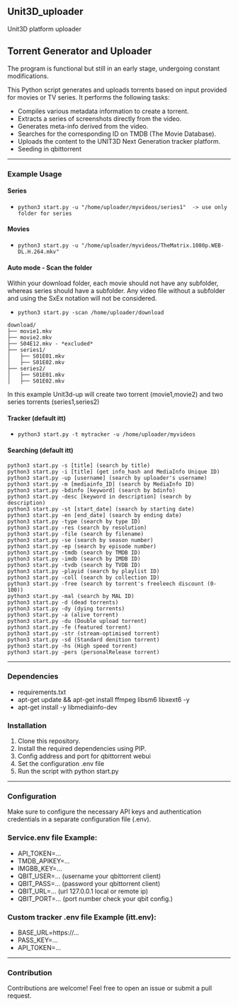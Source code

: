 ## Unit3D_uploader
Unit3D platform uploader

## Torrent Generator and Uploader

The program is functional but still in an early stage, undergoing constant modifications.

This Python script generates and uploads torrents based on input provided for movies or TV series. It performs the following tasks:

- Compiles various metadata information to create a torrent.
- Extracts a series of screenshots directly from the video.
- Generates meta-info derived from the video.
- Searches for the corresponding ID on TMDB (The Movie Database).
- Uploads the content to the UNIT3D Next Generation tracker platform.
- Seeding in qbittorrent

___
### Example Usage

#### Series 
- `python3 start.py -u "/home/uploader/myvideos/series1"  -> use only folder for series`

#### Movies
- `python3 start.py -u "/home/uploader/myvideos/TheMatrix.1080p.WEB-DL.H.264.mkv"`

#### Auto mode - Scan the folder
Within your download folder, each movie should not have any subfolder,
whereas series should have a subfolder.
Any video file without a subfolder and using the SxEx notation
will not be considered.

- `python3 start.py -scan /home/uploader/download`

```
download/
├── movie1.mkv
├── movie2.mkv
├── S04E12.mkv - *excluded*
├── series1/
│   ├── S01E01.mkv
│   ├── S01E02.mkv
├── series2/
│   ├── S01E01.mkv
│   ├── S01E02.mkv
```
In this example Unit3d-up will create two torrent (movie1,movie2) and two series torrents (series1,series2)

#### Tracker (default itt)
- `python3 start.py -t mytracker -u /home/uploader/myvideos`

#### Searching (default itt)

    python3 start.py -s [title] (search by title)
    python3 start.py -i [title] (get info_hash and MediaInfo Unique ID)
    python3 start.py -up [username] (search by uploader's username)
    python3 start.py -m [mediainfo_ID] (search by MediaInfo ID)
    python3 start.py -bdinfo [keyword] (search by bdinfo)
    python3 start.py -desc [keyword in description] (search by description)    
    python3 start.py -st [start_date] (search by starting date)
    python3 start.py -en [end_date] (search by ending date)
    python3 start.py -type (search by type ID)
    python3 start.py -res (search by resolution)
    python3 start.py -file (search by filename)
    python3 start.py -se (search by season number)
    python3 start.py -ep (search by episode number)
    python3 start.py -tmdb (search by TMDB ID)
    python3 start.py -imdb (search by IMDB ID)
    python3 start.py -tvdb (search by TVDB ID)
    python3 start.py -playid (search by playlist ID)    
    python3 start.py -coll (search by collection ID)
    python3 start.py -free (search by torrent's freeleech discount (0-100))
    python3 start.py -mal (search by MAL ID)
    python3 start.py -d (dead torrents)
    python3 start.py -dy (dying torrents)
    python3 start.py -a (alive torrent)
    python3 start.py -du (Double upload torrent)
    python3 start.py -fe (featured torrent)
    python3 start.py -str (stream-optimised torrent)
    python3 start.py -sd (Standard denition torrent)
    python3 start.py -hs (High speed torrent)
    python3 start.py -pers (personalRelease torrent)

___
### Dependencies
- requirements.txt
- apt-get update && apt-get install ffmpeg libsm6 libxext6  -y
- apt-get install -y libmediainfo-dev

### Installation

1. Clone this repository.
2. Install the required dependencies using PIP.
3. Config address and port for qbittorrent webui
4. Set the configuration .env file
5. Run the script with python start.py

___
### Configuration

Make sure to configure the necessary API keys and authentication credentials in a separate configuration file (.env).

### Service.env file Example:

- API_TOKEN=...
- TMDB_APIKEY=...
- IMGBB_KEY=...
- QBIT_USER=... (username your qbittorrent client)
- QBIT_PASS=... (password your qbittorrent client)
- QBIT_URL=...  (url 127.0.0.1 local or remote ip)
- QBIT_PORT=... (port number check your qbit config.)

### Custom tracker .env file Example (itt.env):
- BASE_URL=https://...
- PASS_KEY=...
- API_TOKEN=...

___
### Contribution

Contributions are welcome! Feel free to open an issue or submit a pull request.
